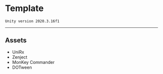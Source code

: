 # Template 

`````Unity version 2020.3.16f1`````

-----

## Assets

- UniRx
- Zenject
- MonKey Commander
- DOTween
